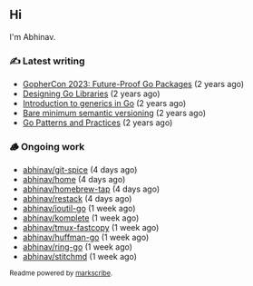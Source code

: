 ## Hi

I'm Abhinav.

### ✍️ Latest writing


- [GopherCon 2023: Future-Proof Go Packages](https://abhinavg.net/2023/09/27/future-proof-packages/) (2 years ago)
- [Designing Go Libraries](https://abhinavg.net/2022/12/06/designing-go-libraries/) (2 years ago)
- [Introduction to generics in Go](https://abhinavg.net/2022/11/23/generics-intro/) (2 years ago)
- [Bare minimum semantic versioning](https://abhinavg.net/2022/11/07/semver/) (2 years ago)
- [Go Patterns and Practices](https://abhinavg.net/2022/09/19/go-patterns-and-practices-talk/) (2 years ago)

### 🪵 Ongoing work


- [abhinav/git-spice](https://github.com/abhinav/git-spice) (4 days ago)
- [abhinav/home](https://github.com/abhinav/home) (4 days ago)
- [abhinav/homebrew-tap](https://github.com/abhinav/homebrew-tap) (4 days ago)
- [abhinav/restack](https://github.com/abhinav/restack) (4 days ago)
- [abhinav/ioutil-go](https://github.com/abhinav/ioutil-go) (1 week ago)
- [abhinav/komplete](https://github.com/abhinav/komplete) (1 week ago)
- [abhinav/tmux-fastcopy](https://github.com/abhinav/tmux-fastcopy) (1 week ago)
- [abhinav/huffman-go](https://github.com/abhinav/huffman-go) (1 week ago)
- [abhinav/ring-go](https://github.com/abhinav/ring-go) (1 week ago)
- [abhinav/stitchmd](https://github.com/abhinav/stitchmd) (1 week ago)

<sub>Readme powered by [markscribe](https://github.com/muesli/markscribe).</sub>
